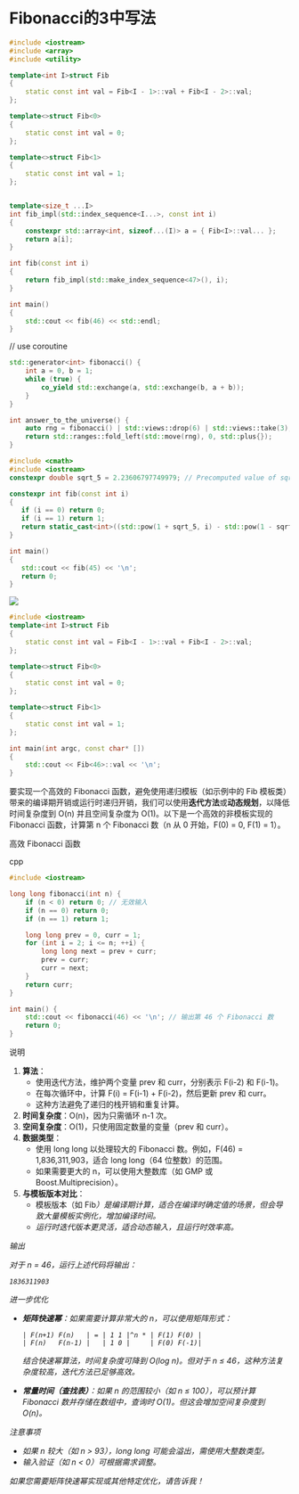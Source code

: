 

# Fibonacci的3中写法 

```C++
#include <iostream>
#include <array>
#include <utility>

template<int I>struct Fib
{
	static const int val = Fib<I - 1>::val + Fib<I - 2>::val;
};

template<>struct Fib<0>
{
	static const int val = 0;
};

template<>struct Fib<1>
{
	static const int val = 1;
};


template<size_t ...I>
int fib_impl(std::index_sequence<I...>, const int i)
{
	constexpr std::array<int, sizeof...(I)> a = { Fib<I>::val... };
	return a[i];
}

int fib(const int i)
{
	return fib_impl(std::make_index_sequence<47>(), i);
}

int main()
{
	std::cout << fib(46) << std::endl;
}
```



// use coroutine

```C++
std::generator<int> fibonacci() {
    int a = 0, b = 1;
    while (true) {
        co_yield std::exchange(a, std::exchange(b, a + b));
    }
}

int answer_to_the_universe() {
    auto rng = fibonacci() | std::views::drop(6) | std::views::take(3);
    return std::ranges::fold_left(std::move(rng), 0, std::plus{});
}

```



```C++
#include <cmath>
#include <iostream>
constexpr double sqrt_5 = 2.23606797749979; // Precomputed value of sqrt(5)

constexpr int fib(const int i)
{
   if (i == 0) return 0;
   if (i == 1) return 1;
   return static_cast<int>((std::pow(1 + sqrt_5, i) - std::pow(1 - sqrt_5, i)) / (std::pow(2, i) * sqrt_5));
}

int main()
{
   std::cout << fib(45) << '\n';
   return 0;
}

```

![](D:\0.products\myBook\Fibonaiic-3.png)

```C++
#include <iostream>
template<int I>struct Fib
{
	static const int val = Fib<I - 1>::val + Fib<I - 2>::val;
};

template<>struct Fib<0>
{
	static const int val = 0;
};

template<>struct Fib<1>
{
	static const int val = 1;
};

int main(int argc, const char* [])
{
	std::cout << Fib<46>::val << '\n';
}

```

要实现一个高效的 Fibonacci 函数，避免使用递归模板（如示例中的 Fib 模板类）带来的编译期开销或运行时递归开销，我们可以使用**迭代方法**或**动态规划**，以降低时间复杂度到 O(n) 并且空间复杂度为 O(1)。以下是一个高效的非模板实现的 Fibonacci 函数，计算第 n 个 Fibonacci 数（n 从 0 开始，F(0) = 0, F(1) = 1）。

高效 Fibonacci 函数

cpp

```cpp
#include <iostream>

long long fibonacci(int n) {
    if (n < 0) return 0; // 无效输入
    if (n == 0) return 0;
    if (n == 1) return 1;

    long long prev = 0, curr = 1;
    for (int i = 2; i <= n; ++i) {
        long long next = prev + curr;
        prev = curr;
        curr = next;
    }
    return curr;
}

int main() {
    std::cout << fibonacci(46) << '\n'; // 输出第 46 个 Fibonacci 数
    return 0;
}
```

说明

1. **算法**：
   - 使用迭代方法，维护两个变量 prev 和 curr，分别表示 F(i-2) 和 F(i-1)。
   - 在每次循环中，计算 F(i) = F(i-1) + F(i-2)，然后更新 prev 和 curr。
   - 这种方法避免了递归的栈开销和重复计算。
2. **时间复杂度**：O(n)，因为只需循环 n-1 次。
3. **空间复杂度**：O(1)，只使用固定数量的变量（prev 和 curr）。
4. **数据类型**：
   - 使用 long long 以处理较大的 Fibonacci 数。例如，F(46) = 1,836,311,903，适合 long long（64 位整数）的范围。
   - 如果需要更大的 n，可以使用大整数库（如 GMP 或 Boost.Multiprecision）。
5. **与模板版本对比**：
   - 模板版本（如 Fib<I>）是编译期计算，适合在编译时确定值的场景，但会导致大量模板实例化，增加编译时间。
   - 运行时迭代版本更灵活，适合动态输入，且运行时效率高。

输出

对于 n = 46，运行上述代码将输出：

```text
1836311903
```

进一步优化

- **矩阵快速幂**：如果需要计算非常大的 n，可以使用矩阵形式：

  ```text
  | F(n+1) F(n)   | = | 1 1 |^n * | F(1) F(0) |
  | F(n)   F(n-1) |   | 1 0 |     | F(0) F(-1)|
  ```

  结合快速幂算法，时间复杂度可降到 O(log n)。但对于 n ≤ 46，这种方法复杂度较高，迭代方法已足够高效。

- **常量时间（查找表）**：如果 n 的范围较小（如 n ≤ 100），可以预计算 Fibonacci 数并存储在数组中，查询时 O(1)。但这会增加空间复杂度到 O(n)。

注意事项

- 如果 n 较大（如 n > 93），long long 可能会溢出，需使用大整数类型。
- 输入验证（如 n < 0）可根据需求调整。

如果您需要矩阵快速幂实现或其他特定优化，请告诉我！